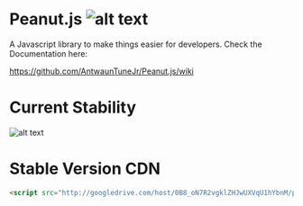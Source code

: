 # Peanut.js ![alt text](https://ma.twimg.com/help/1307051362_737 "Official")

A Javascript library to make things easier for developers.
Check the Documentation here:

https://github.com/AntwaunTuneJr/Peanut.js/wiki

# Current Stability
![alt text](http://debuggable.com.s3.amazonaws.com/blog/2011/build-passing.png "Working!")



# Stable Version CDN
``` html
<script src="http://googledrive.com/host/0B8_oN7R2vgklZHJwUXVqU1hYbnM/peanut.js"></script>
```
